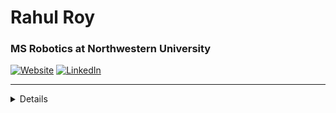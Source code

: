 # Rahul Roy
### MS Robotics at Northwestern University

[![Website](https://img.shields.io/badge/Website-3776AB?style=for-the-badge)](https://roy2909.github.io/)
[![LinkedIn](https://img.shields.io/badge/LinkedIn-0077B5?style=for-the-badge&logo=linkedin&logoColor=white)](https://www.linkedin.com/in/rahul-roy2909/)

---

<details>

Hello! I'm Rahul Roy, currently pursuing a Master's in Robotics at Northwestern University. My passion lies in exploring and creating innovative robotic solutions that can make a significant impact in real-world scenarios. 

### Highlights:
- Extensive hands-on experience with advanced robotic systems.
- Strong background in programming, computer vision, and machine learning.
- Actively engaged in research and development of autonomous systems.

### Projects:
- Autonomous Exploration and Detection with a Unitree Go1 Robot
- [Check out my Portfolio](https://roy2909.github.io/) for more exciting projects and detailed descriptions.

---

Feel free to connect with me on [LinkedIn](https://www.linkedin.com/in/rahul-roy2909/) or visit my [Website](https://roy2909.github.io/) to learn more about my work and experiences.
</details>
